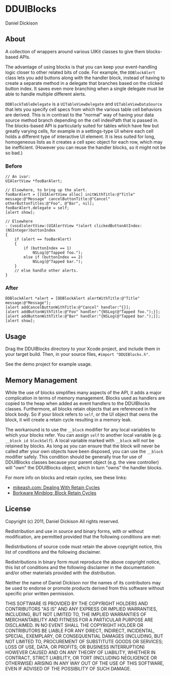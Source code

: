 DDUIBlocks
==========

Daniel Dickison

About
-----

A collection of wrappers around various UIKit classes to give them blocks-based APIs.

The advantage of using blocks is that you can keep your event-handling logic closer to other related bits of code. For example, the `DDBlockAlert` class lets you add buttons along with the handler block, instead of having to create a separate method in a delegate that branches based on the clicked button index.  It saves even more branching when a single delegate must be able to handle multiple different alerts.

`DDBlockTableDelegate` is a `UITableViewDelegate` and `UITableViewDataSource` that lets you specify cell specs from which the various table cell behaviors are derived.  This is in contrast to the "normal" way of having your data source method branch depending on the cell indexPath that is passed in.  The blocks-based API is particularly suited for tables which have few but greatly varying cells, for example in a settings-type UI where each cell holds a different type of interactive UI element.  It is less suited for long, homogeneous lists as it creates a cell spec object for each row, which may be inefficient. (However you can reuse the handler blocks, so it might not be so bad.)

### Before ###

    // An ivar:
    UIAlertView *fooBarAlert;

    // Elsewhere, to bring up the alert.
    fooBarAlert = [[UIAlertView alloc] initWithTitle:@"Title" message:@"Message" cancelButtonTitle:@"Cancel" otherButtonTitles:@"Foo", @"Bar", nil];
    fooBarAlert.delegate = self;
    [alert show];

    // Elsewhere
    - (void)alertView:(UIAlertView *)alert clickedButtonAtIndex:(NSInteger)buttonIndex
    {
        if (alert == fooBarAlert)
        {
            if (buttonIndex == 1)
                NSLog(@"Tapped foo.");
            else if (buttonIndex == 2)
                NSLog(@"Tapped bar.");
        }
        // else handle other alerts.
    }

### After ###

    DDBlockAlert *alert = [DDBlockAlert alertWithTitle:@"Title" message:@"Message"];
    [alert addCancelButtonWithTitle:@"Cancel" handler:^{}];
    [alert addButtonWithTitle:@"Foo" handler:^{NSLog(@"Tapped foo.");}];
    [alert addButtonWithTitle:@"Bar" handler:^{NSLog(@"Tapped bar.");}];
    [alert show];

Usage
-----

Drag the DDUIBlocks directory to your Xcode project, and include them in your target build.  Then, in your source files, `#import "DDUIBlocks.h"`.

See the demo project for example usage.

Memory Management
-----------------

While the use of blocks simplifies many aspects of the API, it adds a major complication in terms of memory management.  Blocks used as handlers are copied to the heap when added as event handlers to the DDUIBlocks classes.  Furthermore, all blocks retain objects that are referenced in the block body.  So if your block refers to `self`, or the UI object that owns the block, it will create a retain cycle resulting in a memory leak.

The workaround is to use the `__block` modifier for any local variables to which your blocks refer.  You can assign `self` to another local variable (e.g. `__block id blockSelf`).  A local variable marked with `__block` will _not_ be retained by blocks.  As long as you can ensure that the block will never be called after your own objects have been disposed, you can use the `__block` modifier safely.  This condition should be generally true for use of DDUIBlocks classes because your parent object (e.g. the view controller) will "own" the DDUIBlocks object, which in turn "owns" the handler blocks.

For more info on blocks and retain cycles, see these links:

* [mikeash.com: Dealing With Retain Cycles](http://www.mikeash.com/pyblog/friday-qa-2010-04-30-dealing-with-retain-cycles.html)
* [Borkware Miniblog: Block Retain Cycles](http://borkwarellc.wordpress.com/2010/09/06/block-retain-cycles/)

License
-------

Copyright (c) 2011, Daniel Dickison
All rights reserved.

Redistribution and use in source and binary forms, with or without modification, are permitted provided that the following conditions are met:

Redistributions of source code must retain the above copyright notice, this list of conditions and the following disclaimer.

Redistributions in binary form must reproduce the above copyright notice, this list of conditions and the following disclaimer in the documentation and/or other materials provided with the distribution.

Neither the name of Daniel Dickison nor the names of its contributors may be used to endorse or promote products derived from this software without specific prior written permission.

THIS SOFTWARE IS PROVIDED BY THE COPYRIGHT HOLDERS AND CONTRIBUTORS "AS IS" AND ANY EXPRESS OR IMPLIED WARRANTIES, INCLUDING, BUT NOT LIMITED TO, THE IMPLIED WARRANTIES OF MERCHANTABILITY AND FITNESS FOR A PARTICULAR PURPOSE ARE DISCLAIMED. IN NO EVENT SHALL THE COPYRIGHT HOLDER OR CONTRIBUTORS BE LIABLE FOR ANY DIRECT, INDIRECT, INCIDENTAL, SPECIAL, EXEMPLARY, OR CONSEQUENTIAL DAMAGES (INCLUDING, BUT NOT LIMITED TO, PROCUREMENT OF SUBSTITUTE GOODS OR SERVICES; LOSS OF USE, DATA, OR PROFITS; OR BUSINESS INTERRUPTION) HOWEVER CAUSED AND ON ANY THEORY OF LIABILITY, WHETHER IN CONTRACT, STRICT LIABILITY, OR TORT (INCLUDING NEGLIGENCE OR OTHERWISE) ARISING IN ANY WAY OUT OF THE USE OF THIS SOFTWARE, EVEN IF ADVISED OF THE POSSIBILITY OF SUCH DAMAGE.
